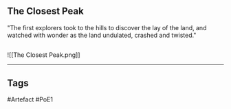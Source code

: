 ## The Closest Peak
"The first explorers took to the hills to discover the lay of the land,
and watched with wonder as the land undulated, crashed and twisted."
##
![[The Closest Peak.png]]

---
## Tags
#Artefact
#PoE1